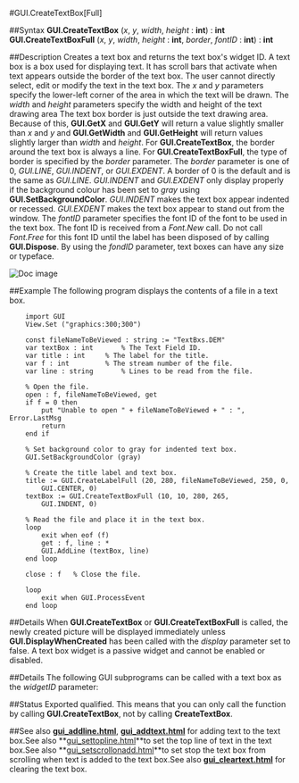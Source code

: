 
#GUI.CreateTextBox[Full]

##Syntax
**GUI.CreateTextBox** (_x_, _y_, _width_, _height_ : **int**) : **int**
**GUI.CreateTextBoxFull** (_x_, _y_, _width_, _height_ : **int**,    _border_, _fontID_ : **int**) : **int**



##Description
Creates a text box and returns the text box's widget ID. 
A text box is a box used for displaying text. It has scroll bars that activate when text appears outside the border of the text box. The user cannot directly select, edit or modify the text in the text box.
The _x_ and _y_ parameters specify the lower-left corner of the area in which the text will be drawn. The _width_ and _height_ parameters specify the width and height of the text drawing area The text box border is just outside the text drawing area. Because of this, **GUI.GetX** and **GUI.GetY** will return a value slightly smaller than _x_ and _y_ and **GUI.GetWidth** and **GUI.GetHeight** will return values slightly larger than _width_ and _height_.
For **GUI.CreateTextBox**, the border around the text box is always a line. For **GUI.CreateTextBoxFull**, the type of border is specified by the _border_ parameter. The _border_ parameter is one of 0, _GUI.LINE_, _GUI.INDENT_, or _GUI.EXDENT_. A border of 0 is the default and is the same as _GUI.LINE_. _GUI.INDENT_ and _GUI.EXDENT_ only display properly if the background colour has been set to _gray_ using **GUI.SetBackgroundColor**. _GUI.INDENT_ makes the text box appear indented or recessed. _GUI.EXDENT_ makes the text box appear to stand out from the window. The _fontID_ parameter specifies the font ID of the font to be used in the text box. The font ID is received from a _Font.New_ call. Do not call _Font.Free_ for this font ID until the label has been disposed of by calling **GUI.Dispose**.
By using the _fondID_ parameter, text boxes can have any size or typeface.


![Doc image](gui_createtextbox_full01.gif)


##Example
The following program displays the contents of a file in a text box.



        import GUI 
        View.Set ("graphics:300;300") 
        
        const fileNameToBeViewed : string := "TextBxs.DEM"
        var textBox : int       % The Text Field ID.
        var title : int     % The label for the title.
        var f : int         % The stream number of the file.
        var line : string       % Lines to be read from the file.
        
        % Open the file.
        open : f, fileNameToBeViewed, get
        if f = 0 then
            put "Unable to open " + fileNameToBeViewed + " : ", Error.LastMsg
            return
        end if
        
        % Set background color to gray for indented text box.
        GUI.SetBackgroundColor (gray)
        
        % Create the title label and text box.
        title := GUI.CreateLabelFull (20, 280, fileNameToBeViewed, 250, 0, 
            GUI.CENTER, 0)
        textBox := GUI.CreateTextBoxFull (10, 10, 280, 265, 
            GUI.INDENT, 0)
        
        % Read the file and place it in the text box.
        loop
            exit when eof (f)
            get : f, line : *
            GUI.AddLine (textBox, line)
        end loop
        
        close : f   % Close the file.
        
        loop
            exit when GUI.ProcessEvent
        end loop
##Details
When **GUI.CreateTextBox** or **GUI.CreateTextBoxFull** is called, the newly created picture will be displayed immediately unless **GUI.DisplayWhenCreated** has been called with the _display_ parameter set to false. 
A text box widget is a passive widget and cannot be enabled or disabled.



##Details
The following GUI subprograms can be called with a text box as the _widgetID_ parameter:





##Status
Exported qualified.
This means that you can only call the function by calling **GUI.CreateTextBox**, not by calling **CreateTextBox**.



##See also
**[gui_addline.html](GUI.AddLine)**, **[gui_addtext.html](GUI.AddText)** for adding text to the text box.See also **[gui_settopline.html](GUI.SetTopLine)**to set the top line of text in the text box.See also **[gui_setscrollonadd.html](GUI.SetScrollOnAdd)**to set stop the text box from scrolling when text is added to the text box.See also **[gui_cleartext.html](GUI.ClearText)** for clearing the text box.


